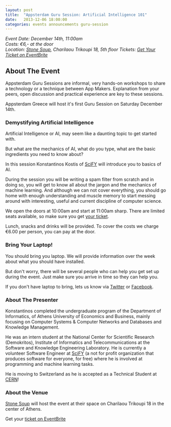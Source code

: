 ```yaml
---
layout: post
title:  "Appsterdam Guru Session: Artificial Intelligence 101"
date:   2013-12-06 18:00:00
categories: events announcements guru-session
---
```


_Event Date: December 14th, 11:00am_  
_Costs: €6,- at the door_  
_Location: [Stone Soup], Charilaou Trikoupi 18, 5th floor_
_Tickets: [Get Your Ticket on EventBrite][Ticket]_  

## About The Event

Appsterdam Guru Sessions are informal, very hands-on workshops to share a technology or a technique between App Makers. Explanation from your peers, open discussion and practical experience are key to these sessions.

Appsterdam Greece will host it's first Guru Session on Saturday December 14th.


### Demystifying Artificial Intelligence

Artificial Intelligence or AI, may seem like a daunting topic to get started with.

But what are the mechanics of AI, what do you type, what are the basic ingredients you need to know about?

In this session Konstantinos Kostis of [SciFY] will introduce you to basics of AI.

During the session you will be writing a spam filter from scratch and in doing so, you will get to know all about the jargon and the mechanics of machine learning. And although we can not cover everything, you should go home with enough understanding and muscle memory to start messing around with interesting, useful and current discipline of computer science.

We open the doors at 10:00am and start at 11:00am sharp. There are limited seats available, so make sure you get [your ticket][Ticket].

Lunch, snacks and drinks will be provided. To cover the costs we charge €6.00 per person, you can pay at the door.

### Bring Your Laptop!

You should bring you laptop. We will provide information over the week about what you should have installed.

But don't worry, there will be several people who can help you get set up during the event. Just make sure you arrive in time so they can help you.

If you don't have laptop to bring, lets us know via [Twitter](https://twitter.com/AppsterdamGr) or [Facebook](https://www.facebook.com/AppsterdamsGreekEmbassy).


### About The Presenter

Konstantinos completed the undergraduate program of the Department of Informatics, of Athens University of Economics and Business, mainly focusing on Computer Systems & Computer Networks and Databases and Knowledge Management.
 
He was an intern student at the National Center for Scientific Research (Demokritos), Institute of Informatics and Telecommunications at the Software and Knowledge Engineering Laboratory. He is currently a volunteer Software Engineer at [SciFY] \(a not for profit organization that produces software for everyone, for free) where he is involved at programming and machine learning tasks.

He is moving to Switzerland as he is accepted as a Technical Student at [CERN](http://www.cern.ch)!

### About the Venue

[Stone Soup] will host the event at their space on Charilaou Trikoupi 18 in the center of Athens.

Get your [ticket on EventBrite][Ticket]

[SciFY]: http://www.scify.gr
[Ticket]: https://www.eventbrite.com/e/appsterdam-greece-guru-session-artificial-intelligence-101-tickets-9693570731
[Stone Soup]: http://stonesoup.io
